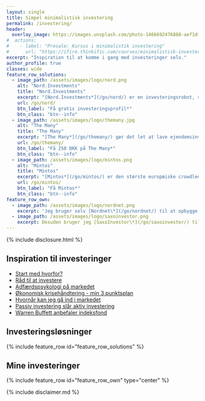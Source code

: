 ```yaml
---
layout: single
title: Simpel minimalistisk investering
permalink: /investering/
header:
  overlay_image: https://images.unsplash.com/photo-1466692476868-aef1dfb1e735?ixlib=rb-1.2.1&ixid=eyJhcHBfaWQiOjEyMDd9&auto=format&fit=crop&w=1500&q=80
#  actions:
#    - label: "Presale: Kursus i minimalistik investering"
#      url: "https://ifire.thinkific.com/courses/minimalistisk-investering"
excerpt: "Inspiration til at komme i gang med investeringer selv."
author_profile: true
classes: wide
feature_row_solutions:
  - image_path: /assets/images/logo/nord.png
    alt: "Nord.Investments"
    title: "Nord.Investments"
    excerpt: "[Nord.Investments*](/go/nord/) er en investeringsrobot, som ud fra din risikoprofil automatisk sætter dine investeringer op for et relativt lille beløb."
    url: /go/nord/
    btn_label: "Få gratis investeringsprofil*"
    btn_class: "btn--info"
  - image_path: /assets/images/logo/themany.jpg
    alt: "The Many"
    title: "The Many"
    excerpt: "[The Many*](/go/themany/) gør det let at lave ejendomsinvesteringer uden selv at skulle stå for administrationen og udlejningen af ejendommene. Du investere i ejendomme for helt ned til 5.000 DKK."
    url: /go/themany/
    btn_label: "Få 250 DKK på The Many*"
    btn_class: "btn--info"
  - image_path: /assets/images/logo/mintos.png
    alt: "Mintos"
    title: "Mintos"
    excerpt: "[Mintos*](/go/mintos/) er den største europæiske crowdlending-platform, hvor du får adgang til et meget diversificeret lånemarked og tjen mere end 9%+"
    url: /go/mintos/
    btn_label: "Få Mintos*"
    btn_class: "btn--info"
feature_row_own:
  - image_path: /assets/images/logo/nordnet.png
    excerpt: 'Jeg bruger selv [Nordnet\*](/go/nordnet/) til at opbygge min portefølje via deres kurtagefri månedsopsparing og aldersopsparingen.'
  - image_path: /assets/images/logo/saxoinvestor.png
    excerpt: Desuden bruger jeg [SaxoInvestor\*](/go/saxoinvestor/) til min aktiesparekonto og handel uden minimumskurtage.'
---
```


{% include disclosure.html %}

## Inspiration til investeringer

- [Start med hvorfor?](/start-med-hvorfor/)
- [Råd til at investere](/raad-til-investeringer/)
- [Adfærdspsykologi på markedet](/adfaerdspsykologi-aktiemarkedet/)
- [Økonomisk krisehåndtering - min 3 punktsplan](/kriseplan/)
- [Hvornår kan jeg gå ind i markedet](/hvornaar-ind-i-markedet/)
- [Passiv investering slår aktiv investering](/passiv-investering-slaar-aktiv/)
- [Warren Buffett anbefaler indeksfond](/warren-buffett-anbefaler-passive-indekser/)

## Investeringsløsninger

{% include feature_row id="feature_row_solutions" %}

## Mine investeringer

{% include feature_row id="feature_row_own" type="center" %}

{% include disclaimer.md %}